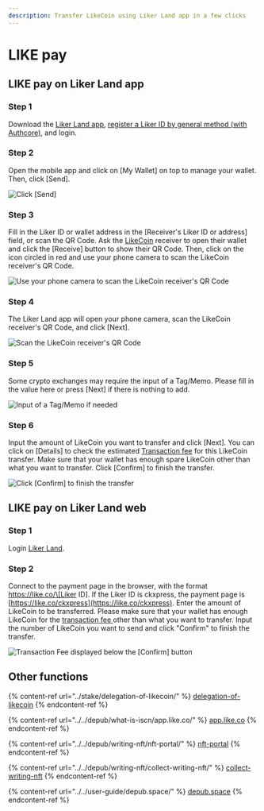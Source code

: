 ```yaml
---
description: Transfer LikeCoin using Liker Land app in a few clicks
---
```


# LIKE pay

## LIKE pay on Liker Land app

### Step 1&#xD;

Download the [Liker Land app](https://liker.land/getapp), [register a Liker ID by general method (with Authcore)](../../user-guide/liker-id/register/), and login.

### Step 2

Open the mobile app and click on \[My Wallet] on top to manage your wallet. Then, click \[Send].

![Click \[Send\]](../../.gitbook/assets/like-pay-1-en.png)

### Step 3&#xD;

Fill in the Liker ID or wallet address in the \[Receiver's Liker ID or address] field, or scan the QR Code. Ask the [LikeCoin](https://like.co/) receiver to open their wallet and click the \[Receive] button to show their QR Code. Then, click on the icon circled in red and use your phone camera to scan the LikeCoin receiver's QR Code.

![Use your phone camera to scan the LikeCoin receiver's QR Code](../../.gitbook/assets/like-pay-2-en.png)

### **Step 4**

The Liker Land app will open your phone camera, scan the LikeCoin receiver's QR Code, and click \[Next].

![Scan the LikeCoin receiver's QR Code](../../.gitbook/assets/IMG\_2158.PNG)

### **Step 5**

Some crypto exchanges may require the input of a Tag/Memo. Please fill in the value here or press \[Next] if there is nothing to add.

![Input of a Tag/Memo if needed](broken-reference)

### **Step 6**

Input the amount of LikeCoin you want to transfer and click \[Next]. You can click on \[Details] to check the estimated [Transaction fee](transaction-fee.md) for this LikeCoin transfer. Make sure that your wallet has enough spare LikeCoin other than what you want to transfer. Click \[Confirm] to finish the transfer.

![Click \[Confirm\] to finish the transfer](../../.gitbook/assets/like-pay-4-en.png)

## LIKE pay on Liker Land web

### Step 1

Login [Liker Land](https://liker.land/civic).

### Step 2

Connect to the payment page in the browser, with the format https://like.co/\[Liker ID]. If the Liker ID is ckxpress, the payment page is [https://like.co/ckxpress](https://like.co/ckxpress). Enter the amount of LikeCoin to be transferred. Please make sure that your wallet has enough LikeCoin for the [transaction fee ](transaction-fee.md)other than what you want to transfer. Input the number of LikeCoin you want to send and click "Confirm" to finish the transfer.

![Transaction Fee displayed below the \[Confirm\] button](../../.gitbook/assets/like-pay-5-en.png)

## Other functions

{% content-ref url="../stake/delegation-of-likecoin/" %}
[delegation-of-likecoin](../stake/delegation-of-likecoin/)
{% endcontent-ref %}

{% content-ref url="../../depub/what-is-iscn/app.like.co/" %}
[app.like.co](../../depub/what-is-iscn/app.like.co/)
{% endcontent-ref %}

{% content-ref url="../../depub/writing-nft/nft-portal/" %}
[nft-portal](../../depub/writing-nft/nft-portal/)
{% endcontent-ref %}

{% content-ref url="../../depub/writing-nft/collect-writing-nft/" %}
[collect-writing-nft](../../depub/writing-nft/collect-writing-nft/)
{% endcontent-ref %}

{% content-ref url="../../user-guide/depub.space/" %}
[depub.space](../../user-guide/depub.space/)
{% endcontent-ref %}
